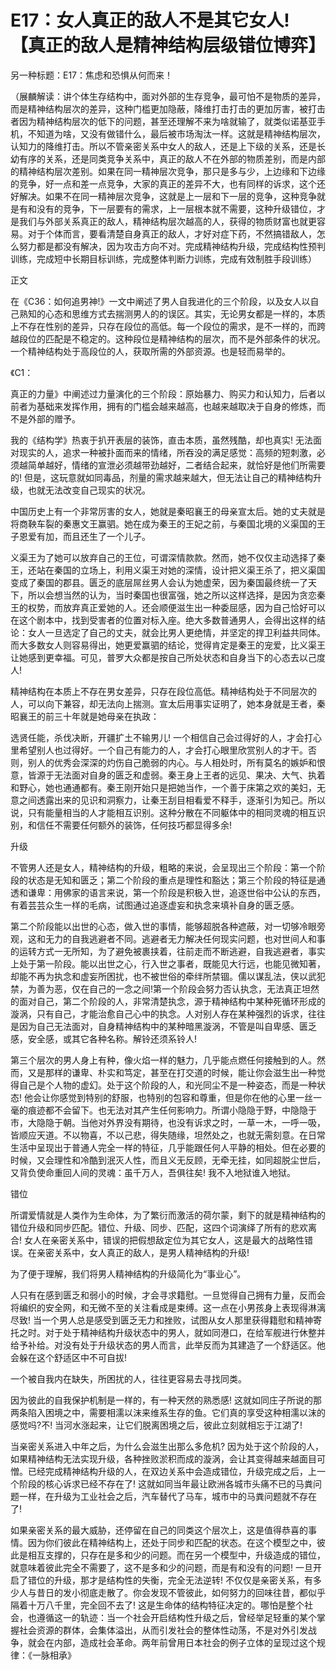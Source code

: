 # E17：女人真正的敌人不是其它女人! 【真正的敌人是精神结构层级错位博弈】

另一种标题：E17：焦虑和恐惧从何而来！

（展麟解读：讲个体生存结构中，面对外部的生存竞争，最可怕不是物质的差异，而是精神结构层次的差异，这种门槛更加隐蔽，降维打击打击的更加厉害，被打击者因为精神结构层次的低下的问题，甚至还理解不来为啥就输了，就类似诺基亚手机，不知道为啥，又没有做错什么，最后被市场淘汰一样。这就是精神结构层次，认知力的降维打击。所以不管亲密关系中女人的敌人，还是上下级的关系，还是长幼有序的关系，还是同类竞争关系中，真正的敌人不在外部的物质差别，而是内部的精神结构层次差别。如果在同一精神层次竞争，那只是多与少，上边缘和下边缘的竞争，好一点和差一点竞争，大家的真正的差异不大，也有同样的诉求，这个还好解决。如果不在同一精神层次竞争，这就是上一层和下一层的竞争，这种竞争就是有和没有的竞争，下一层要有的需求，上一层根本就不需要，这种升级错位，才是我们与外部关系真正的敌人，精神结构层次越高的人，获得的物质财富也就更容易。对于个体而言，要看清楚自身真正的敌人，才好对症下药，不然搞错敌人，怎么努力都是都没有解决，因为攻击方向不对。完成精神结构升级，完成结构性预判训练，完成短中长期目标训练，完成整体判断力训练，完成有效制胜手段训练）

正文

在《C36：如何追男神!》一文中阐述了男人自我进化的三个阶段，以及女人以自己熟知的心态和思维方式去揣测男人的的误区。其实，无论男女都是一样的，本质上不存在性别的差异，只存在段位的高低。每一个段位的需求，是不一样的，而跨越段位的匹配是不稳定的。这种段位是精神结构的层次，而不是外部条件的状况。一个精神结构处于高段位的人，获取所需的外部资源。也是轻而易举的。

《C1：

真正的力量》中阐述过力量演化的三个阶段：原始暴力、购买力和认知力，后者以前者为基础来发挥作用，拥有的门槛会越来越高，也越来越取决于自身的修炼，而不是外部的赠予。

我的《结构学》热衷于扒开表层的装饰，直击本质，虽然残酷，却也真实! 无法面对现实的人，追求一种被扑面而来的情绪，所吞没的满足感觉：高频的短刺激，必须越简单越好，情绪的宣泄必须越带劲越好，二者结合起来，就恰好是他们所需要的! 但是，这玩意就如同毒品，剂量的需求越来越大，但无法让自己的精神结构升级，也就无法改变自己现实的状况。

中国历史上有一个非常厉害的女人，她就是秦昭襄王的母亲宣太后。她的丈夫就是将商鞅车裂的秦惠文王赢驷。她在成为秦王的王妃之前，与秦国北境的义渠国的王子恩爱有加，而且还生了一个儿子。

义渠王为了她可以放弃自己的王位，可谓深情款款。然而，她不仅仅主动选择了秦王，还站在秦国的立场上，利用义渠王对她的深情，设计把义渠王杀了，把义渠国变成了秦国的郡县。匮乏的底层屌丝男人会认为她虚荣，因为秦国最终统一了天下，所以会想当然的认为，当时秦国也很富强，她之所以这样选择，是因为贪恋秦王的权势，而放弃真正爱她的人。还会顺便滋生出一种委屈感，因为自己恰好可以在这个剧本中，找到受害者的位置对标入座。绝大多数普通男人，会得出这样的结论：女人一旦选定了自己的丈夫，就会比男人更绝情，并坚定的捍卫利益共同体。而大多数女人则容易得出，她更爱赢驷的结论，觉得肯定是秦王的宠爱，比义渠王让她感到更幸福。可见，普罗大众都是按自己所处状态和自身当下的心态去以己度人!

精神结构在本质上不存在男女差异，只存在段位高低。精神结构处于不同层次的人，可以向下兼容，却无法向上揣测。宣太后用事实证明了，她本身就是王者，秦昭襄王的前三十年就是她母亲在执政：

选贤任能，杀伐决断，开疆扩土不输男儿! 一个相信自己会过得好的人，才会打心里希望别人也过得好。一个自己有能力的人，才会打心眼里欣赏别人的才干。否则，别人的优秀会深深的灼伤自己脆弱的内心。与人相处时，所有莫名的嫉妒和恨意，皆源于无法面对自身的匮乏和虚弱。秦王身上王者的远见、果决、大气、执着和野心，她也通通都有。秦王刚开始只是把她当作，一个善于床第之欢的美妇，无意之间透露出来的见识和洞察力，让秦王刮目相看爱不释手，逐渐引为知己。所以说，只有能量相当的人才能相互识别。这种分散在不同躯体中的相同灵魂的相互识别，和信任不需要任何额外的装饰，任何技巧都显得多余!

升级

不管男人还是女人，精神结构的升级，粗略的来说，会呈现出三个阶段：第一个阶段的状态是无知和匮乏；第二个阶段的重点是理性和豁达；第三个阶段的特征是通透和谦卑：用佛家的语言来说，第一个阶段是积极入世，追逐世俗中公认的东西，有着芸芸众生一样的毛病，试图通过追逐虚妄和执念来填补自身的匮乏感。

第二个阶段能以出世的心态，做入世的事情，能够超脱各种遮蔽，对一切够冷眼旁观，这和无力的自我逃避者不同。逃避者无力解决任何现实问题，也对世间人和事的运转方式一无所知，为了避免被裹挟着，往前走而不断逃避，自我逃避者，事实上处于第一阶段。能以出世之心，行入世之事者，既能见大行远，也能见微知著，却能不再为执念和虚妄所困扰，也不被世俗的牵绊所禁锢。儒以谋乱法，侠以武犯禁，为善为恶，仅在自己的一念之间!第一个阶段会努力否认执念，无法真正坦然的面对自己，第二个阶段的人，非常清楚执念，源于精神结构中某种死循环形成的漩涡，只有自己，才能治愈自己心中的执念。人对别人存在某种强烈的诉求，往往是因为自己无法面对，自身精神结构中的某种暗黑漩涡，不管是叫自卑感、匮乏感，安全感，或其它各种名称。解铃还须系铃人!

第三个层次的男人身上有种，像火焰一样的魅力，几乎能点燃任何接触到的人。然而，又是那样的谦卑、朴实和笃定，甚至在打交道的时候，能让你会滋生出一种觉得自己是个人物的虚幻。处于这个阶段的人，和光同尘不是一种姿态，而是一种状态! 他会让你感觉到特别的舒服，也特别的包容和尊重，但是你在他的心里一丝一毫的痕迹都不会留下。也无法对其产生任何影响力。所谓小隐隐于野，中隐隐于市，大隐隐于朝。当他对外界没有期待，也没有诉求之时，一草一木，一呼一吸，皆顺应天道。不以物喜，不以己悲，得失随缘，坦然处之，也就无需刻意。在日常生活中呈现出于普通人完全一样的特征，几乎能跟任何人平静的相处。但在必要的时候，又会理性和冷酷到泯灭人性，而且义无反顾，无牵无挂，如同超脱尘世后，又背负使命重回人间的灵魂：虽千万人，吾俱往矣! 我不入地狱谁入地狱。

错位

所谓爱情就是人类作为生命体，为了繁衍而激活的荷尔蒙，剩下的就是精神结构的错位升级和同步匹配。错位、升级、同步、匹配，这四个词演绎了所有的悲欢离合! 女人在亲密关系中，错误的把假想敌定位为其它女人，这是最大的战略性错误。在亲密关系中，女人真正的敌人，是男人精神结构的升级!

为了便于理解，我们将男人精神结构的升级简化为“事业心”。

人只有在感到匮乏和弱小的时候，才会寻求籍慰。一旦觉得自己拥有力量，反而会将编织的安全网，和无微不至的关注看成是束缚。这一点在小男孩身上表现得淋漓尽致! 当一个男人总是感受到匮乏无力和挫败，试图从女人那里获得籍慰和精神寄托之时。对于处于精神结构升级状态中的男人，就如同港口，在给军舰进行休整并给予补给。对没有处于升级状态的男人而言，此举反而为其建造了一个舒适区。他会躲在这个舒适区中不可自拔!

一个被自我内在缺失，所困扰的人，往往更容易去寻找同类。

因为彼此的自我保护机制是一样的，有一种天然的熟悉感! 这就如同庄子所说的那两条陷入困境之中，需要相濡以沫来维系生存的鱼。它们真的享受这种相濡以沫的感觉吗?不! 当河水涨起来，让它们脱离困境之后，彼此立刻就相忘于江湖了!

当亲密关系进入中年之后，为什么会滋生出那么多危机? 因为处于这个阶段的人，如果精神结构无法实现升级，各种挫败淤积而成的漩涡，会让其变得越来越面目可憎。已经完成精神结构升级的人，在双边关系中会造成错位，升级完成之后，上一个阶段的核心诉求已经不存在了! 这就如同当年最让欧洲各城市头痛不已的马粪问题一样，在升级为工业社会之后，汽车替代了马车，城市中的马粪问题就不存在了!

如果亲密关系的最大威胁，还停留在自己的同类这个层次上，这是值得恭喜的事情。因为你们彼此在精神结构上，还处于同步和匹配的状态。在这个模型之中，彼此是相互支撑的，只存在是多和少的问题。而在另一个模型中，升级造成的错位，就意味着彼此完全不需要了，这不是多和少的问题，而是有和没有的问题! 一旦开启了错位的升级，那才是结构性的失衡，完全无法逆转! 不仅仅是亲密关系，有多少人与昔日的发小彻底走散了。你会发现不管彼此，如何努力的回味往昔，都似乎隔着十万八千里，完全回不去了! 这是生命体的结构特征决定的。哪怕是整个社会，也遵循这一的轨迹：当一个社会开启结构性升级之后，曾经举足轻重的某个掌握社会资源的群体，会集体溢出，从而引发社会的整体性动荡，不是对外引发战争，就会在内部，造成社会革命。两年前曾用日本社会的例子立体的呈现过这个规律：《一脉相承》
